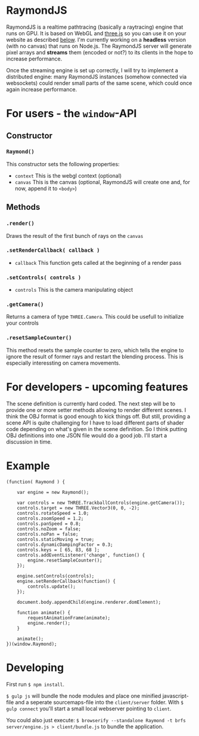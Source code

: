 # RaymondJS

RaymondJS is a realtime pathtracing (basically a raytracing) engine that runs on GPU. It is based on WebGL and [three.js](https://github.com/mrdoob/three.js/) so you can use it on your website as described [below](#user-content-for-users---the-window-api). I'm currently working on a **headless** version (with no canvas) that runs on Node.js. The RaymondJS server will generate pixel arrays and **streams** them (encoded or not?) to its clients in the hope to increase performance.

Once the streaming engine is set up correctly, I will try to implement a distributed engine: many RaymondJS instances (somehow connected via websockets) could render small parts of the same scene, which could once again increase performance.

# For users - the ```window```-API

## Constructor

### ```Raymond()```
This constructor sets the following properties:

- ```context``` This is the webgl context (optional)
- ```canvas``` This is the canvas (optional, RaymondJS will create one and, for now, append it to ```<body>```)

## Methods

### ```.render()```
Draws the result of the first bunch of rays on the ```canvas```

### ```.setRenderCallback( callback )```

- ```callback``` This function gets called at the beginning of a render pass

### ```.setControls( controls )```

- ```controls``` This is the camera manipulating object

### ```.getCamera()```
Returns a camera of type ```THREE.Camera```. This could be usefull to initialize your controls

### ```.resetSampleCounter()```
This method resets the sample counter to zero, which tells the engine to ignore the result of former rays and restart the blending process. This is especially interessting on camera movements.

# For developers - upcoming features
The scene definition is currently hard coded. The next step will be to provide one or more setter methods allowing to render different scenes. I think the OBJ format is good enough to kick things off. But still, providing a scene API is quite challenging for I have to load different parts of shader code depending on what's given in the scene definition. So I think putting OBJ definitions into one JSON file would do a good job. I'll start a discussion in time.

# Example

```
(function( Raymond ) {

    var engine = new Raymond();

    var controls = new THREE.TrackballControls(engine.getCamera());
    controls.target = new THREE.Vector3(0, 0, -2);
    controls.rotateSpeed = 1.0;
    controls.zoomSpeed = 1.2;
    controls.panSpeed = 0.8;
    controls.noZoom = false;
    controls.noPan = false;
    controls.staticMoving = true;
    controls.dynamicDampingFactor = 0.3;
    controls.keys = [ 65, 83, 68 ];
    controls.addEventListener('change', function() {
        engine.resetSampleCounter();
    });

    engine.setControls(controls);
    engine.setRenderCallback(function() {
        controls.update();
    });

    document.body.appendChild(engine.renderer.domElement);

    function animate() {
        requestAnimationFrame(animate);
        engine.render();
    }

    animate();
})(window.Raymond);
```

# Developing
First run ```$ npm install```.

```$ gulp js``` will bundle the node modules and place one minified javascript-file and a seperate sourcemaps-file into the ```client/server``` folder. With ```$ gulp connect``` you'll start a small local webserver pointing to ```client```.

You could also just execute: ```$ browserify --standalone Raymond -t brfs server/engine.js > client/bundle.js``` to bundle the application.
